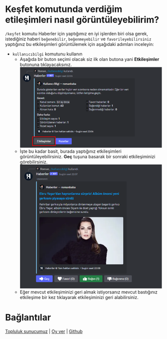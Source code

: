 # Keşfet komutunda verdiğim etileşimleri nasıl görüntüleyebilirim?
`/keşfet` komutu Haberler için yaptığımız en iyi işlerden biri olsa gerek, istediğiniz haberi `beğenebilir`, `beğenmeyebilir` ve `favorileyebilirsiniz` yaptığınız bu etkileşimleri görüntülemek için aşağıdaki adımları inceleyin:

- `kullanıcıbilgi` komutunu kullanın
  - Aşağıda bir buton seçimi olacak siz ilk olan butona yani **Etkileşimler** butonuna tıklayacaksınız.
  ![](../imgs/ManageUser.png)
  - İşte bu kadar basit, burada yaptığınız etkileşimleri görüntüleyebilirsiniz. **Geç** tuşuna basarak bir sonraki etkileşiminizi görebilirsiniz.
  ![](../imgs/React.png)
  - Eğer mevcut etkileşiminizi geri almak istiyorsanız mevcut bastığınız etkileşime bir kez tıklayarak etkileşiminizi geri alabilirsiniz.

# Bağlantılar
[Topluluk sunucumuz](https://discord.gg/r3AdKRY9Ha) | [Oy ver](https://bit.ly/oyver) | [Github](https://github.com/haberlerbot)
